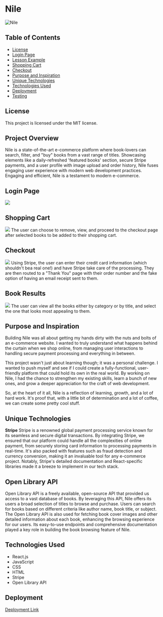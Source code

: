 # **Nile**

![Nile](./client/src/components/assets/images/fullPageScreenshot.png)
## **Table of Contents**
- [License](#license)
- [Login Page](#login-page)
- [Lesson Example](#lesson-example)
- [Shopping Cart](#shopping-cart)
- [Checkout](#checkout)
- [Purpose and Inspiration](#purpose-and-inspiration)
- [Unique Technologies](#technologies)
- [Technologies Used](#technologies-used)
- [Deployment](#Deployment)
- [Testing](#testing)

## **License**
This project is licensed under the MIT license.

## **Project Overview**
Nile is a state-of-the-art e-commerce platform where book-lovers can search, filter, and "buy" books from a vast range of titles.  Showcasing elements like a daily-refreshed 'featured books' section, secure Stripe payments, and a user profile with image upload and order history, Nile fuses engaging user experience with modern web development practices. Engaging and efficient, Nile is a testament to modern e-commerce.

## **Login Page**
![](./client/src/components/assets/images/loginScreenshot.png)

## **Shopping Cart**
![](./client/src/components/Assets/images/shoppingCartScreenShot.png)
The user can choose to remove, view, and proceed to the checkout page after selected books to be added to their shopping cart.

## **Checkout**
![](./client/src/components/Assets/images/checkoutScreenshot.png)
Using Stripe, the user can enter their credit card information (which shouldn't bea real one!) and have Stripe take care of the processing. They are then routed to a "Thank You" page with their order number and the fake option of having an email receipt sent to them.

## **Book Results**
![](./client/src/components/Assets/images/bookResultsScreenshot.png)
The user can view all the books either by category or by title, and select the one that looks most appealing to them.

## **Purpose and Inspiration**
Building Nile was all about getting my hands dirty with the nuts and bolts of an e-commerce website. I wanted to truly understand what happens behind the curtain when we shop online, from managing user interactions to handling secure payment processing and everything in between.

This project wasn't just about learning though; it was a personal challenge. I wanted to push myself and see if I could create a fully-functional, user-friendly platform that could hold its own in the real world. By working on Nile, I had the chance to strengthen my existing skills, learn a bunch of new ones, and grow a deeper appreciation for the craft of web development.

So, at the heart of it all, Nile is a reflection of learning, growth, and a lot of hard work. It's proof that, with a little bit of determination and a lot of coffee, we can create some pretty cool stuff.

## **Unique Technologies**
**Stripe**
Stripe is a renowned global payment processing service known for its seamless and secure digital transactions. By integrating Stripe, we ensured that our platform could handle all the complexities of online payment, from securely storing card information to processing payments in real-time. It's also packed with features such as fraud detection and currency conversion, making it an invaluable tool for any e-commerce project. Notably, Stripe's detailed documentation and React-specific libraries made it a breeze to implement in our tech stack.

## **Open Library API**
Open Library API is a freely available, open-source API that provided us access to a vast database of books. By leveraging this API, Nile offers its users a broad selection of titles to browse and purchase. Users can search for books based on different criteria like author name, book title, or subject. The Open Library API is also used for fetching book cover images and other detailed information about each book, enhancing the browsing experience for our users. Its easy-to-use endpoints and comprehensive documentation played a key role in building the book browsing feature of Nile.

## **Technologies Used**
* React.js
* JavaScript
* CSS
* HTML
* Stripe
* Open Library API

## **Deployment**
[Deployment Link](https://learn-c-plus-plus.netlify.app/)